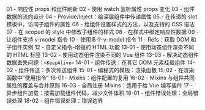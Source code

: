 01 - 响应性 props 和组件刷新
02 - 使用 watch 监听属性 props 变化
03 - 组件数据的流向设计
04 - Provide/Inject：给深层组件中传递属性
05 - 在传递的 slot 模板中，访问子组件的属性
06 - 给组件设置样式的方法，以及支持的 CSS 语法
07 - 在 scoped 的 style 中修改子组件的样式
08 - 在样式中绑定响应性数据
09 - 让组件支持 v-model 指令
10 - 使用多个 v-model 指令
11 - Refs：获取 DOM 和子组件实例
12 - 自定义指令-增强的 HTML 功能
13-01 - 使用动态组件渲染不同的 HTML 标签
13-02 - 使用动态组件渲染不同的 Vue 组件
13-03 - 解决动态组件数据丢失问题：`<KeepAlive>`
14-01 - 组件传送：在其它 DOM 元素挂载组件
14-02 - 组件传送：多次传送组件
15-01 - 编程式的模板：渲染函数
15-02 - 在渲染函数中”使用指令“
16-01 - Mixins：组件配置的复用
16-02 - Mixins 与组件共同属性的覆盖与合并原则
16-03 - 全局注册 Mixins：适用于给 Vue 编写插件
17 - 异步组件加载：按需加载组件代码，减少文件体积
18-01 - 组件错误处理：全局错误处理
18-02 - 组件错误处理：错误边界